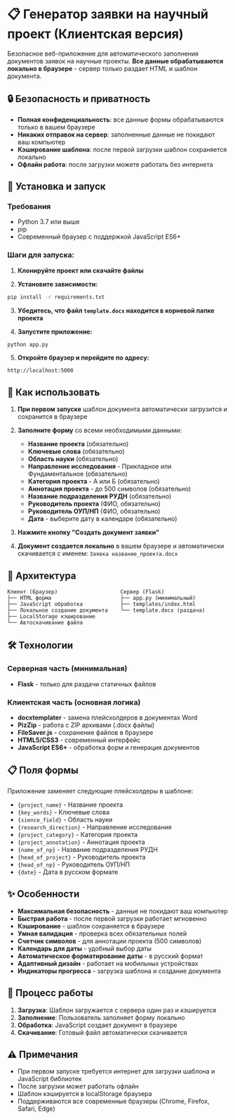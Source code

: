 # 📋 Генератор заявки на научный проект (Клиентская версия)

Безопасное веб-приложение для автоматического заполнения документов заявок на научные проекты. **Все данные обрабатываются локально в браузере** - сервер только раздает HTML и шаблон документа.

## 🔒 Безопасность и приватность

- **Полная конфиденциальность**: все данные формы обрабатываются только в вашем браузере
- **Никаких отправок на сервер**: заполненные данные не покидают ваш компьютер
- **Кэширование шаблона**: после первой загрузки шаблон сохраняется локально
- **Офлайн работа**: после загрузки можете работать без интернета

## 🚀 Установка и запуск

### Требования
- Python 3.7 или выше
- pip
- Современный браузер с поддержкой JavaScript ES6+

### Шаги для запуска:

1. **Клонируйте проект или скачайте файлы**

2. **Установите зависимости:**
```bash
pip install -r requirements.txt
```

3. **Убедитесь, что файл `template.docx` находится в корневой папке проекта**

4. **Запустите приложение:**
```bash
python app.py
```

5. **Откройте браузер и перейдите по адресу:**
```
http://localhost:5000
```

## 📝 Как использовать

1. **При первом запуске** шаблон документа автоматически загрузится и сохранится в браузере

2. **Заполните форму** со всеми необходимыми данными:
   - **Название проекта** (обязательно)
   - **Ключевые слова** (обязательно)
   - **Область науки** (обязательно)
   - **Направление исследования** - Прикладное или Фундаментальное (обязательно)
   - **Категория проекта** - А или Б (обязательно)
   - **Аннотация проекта** - до 500 символов (обязательно)
   - **Название подразделения РУДН** (обязательно)
   - **Руководитель проекта** (ФИО, обязательно)
   - **Руководитель ОУП/НП** (ФИО, обязательно)
   - **Дата** - выберите дату в календаре (обязательно)

3. **Нажмите кнопку "Создать документ заявки"**

4. **Документ создается локально** в вашем браузере и автоматически скачивается с именем: `Заявка название_проекта.docx`

## 🔧 Архитектура

```
Клиент (Браузер)                    Сервер (Flask)
├── HTML форма                      ├── app.py (минимальный)
├── JavaScript обработка            ├── templates/index.html
├── Локальное создание документа    └── template.docx (раздача)
├── LocalStorage кэширование        
└── Автоскачивание файла           
```

## 🛠 Технологии

### Серверная часть (минимальная)
- **Flask** - только для раздачи статичных файлов

### Клиентская часть (основная логика)
- **docxtemplater** - замена плейсхолдеров в документах Word
- **PizZip** - работа с ZIP архивами (.docx файлы)
- **FileSaver.js** - сохранение файлов в браузере
- **HTML5/CSS3** - современный интерфейс
- **JavaScript ES6+** - обработка форм и генерация документов

## 📋 Поля формы

Приложение заменяет следующие плейсхолдеры в шаблоне:
- `{project_name}` - Название проекта
- `{key_words}` - Ключевые слова
- `{sience_field}` - Область науки
- `{research_direction}` - Направление исследования
- `{project_category}` - Категория проекта
- `{project_annotation}` - Аннотация проекта
- `{name_of_np}` - Название подразделения РУДН
- `{head_of_project}` - Руководитель проекта
- `{head_of_np}` - Руководитель ОУП/НП
- `{date}` - Дата в русском формате

## ✨ Особенности

- **Максимальная безопасность** - данные не покидают ваш компьютер
- **Быстрая работа** - после первой загрузки работает мгновенно
- **Кэширование** - шаблон сохраняется в браузере
- **Умная валидация** - проверка всех обязательных полей
- **Счетчик символов** - для аннотации проекта (500 символов)
- **Календарь для даты** - удобный выбор даты
- **Автоматическое форматирование даты** - в русский формат
- **Адаптивный дизайн** - работает на мобильных устройствах
- **Индикаторы прогресса** - загрузка шаблона и создание документа

## 🔄 Процесс работы

1. **Загрузка**: Шаблон загружается с сервера один раз и кэшируется
2. **Заполнение**: Пользователь заполняет форму локально
3. **Обработка**: JavaScript создает документ в браузере
4. **Скачивание**: Готовый файл автоматически скачивается

## ⚠ Примечания

- При первом запуске требуется интернет для загрузки шаблона и JavaScript библиотек
- После загрузки может работать офлайн
- Шаблон кэшируется в localStorage браузера
- Поддерживаются все современные браузеры (Chrome, Firefox, Safari, Edge)
